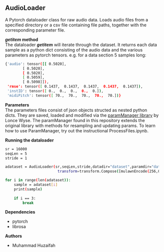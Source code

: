 ## AudioLoader

A Pytorch dataloader class for raw audio data. 
Loads audio files from a specified directory or a csv file containing file paths, together with the corresponding parameter file. 

**_getitem_ method**  
The dataloader ___getitem___ will iterate through the dataset. It returns each data sample as a python dict consisting of the audio data and the various parameters as pytorch tensors.
e.g. for a data section 5 samples long:
```bash
{'audio': tensor([[ 0.5020],
        [ 0.5020],
        [ 0.5020],
        [ 0.5059],
        [ 0.5098]]), 
 'rmse': tensor([ 0.1437,  0.1437,  0.1437,  0.1437,  0.1437]), 
 'instID': tensor([ 0.,  0.,  0.,  0.,  0.]), 
 'midiPitch': tensor([ 70.,  70.,  70.,  70.,  70.])}
```  
**Parameters**  
The parameters files consist of json objects structed as nested python dicts. They are saved, loaded and modified via the [paramManager library](https://github.com/lonce/paramManager) by Lonce Wyse.
The paramManager found in this repository extends the original library with methods for resampling and updating params. To learn how to use ParamManager, try out the instructional ProcessFiles.ipynb.

**Running the dataloader**
```bash
sr = 16000  
seqLen = 5  
stride = 1

adataset = AudioLoader(sr,seqLen,stride,datadir="dataset",paramdir="dataparam",extension="wav",
						transform=transform.Compose([mulawnEncode(256,0,1),ToTensor()]),param_transform=ToTensor())

for i in range(len(adataset)):
    sample = adataset[i]
    print(sample)
    
    if i == 3:
        break
```
**Dependencies**  
* pytorch  
* librosa  

**Authors**  
* Muhammad Huzaifah







